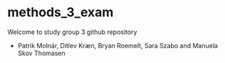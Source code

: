 # methods_3_exam

Welcome to study group 3 github repository

- Patrik Molnár, Ditlev Kræn, Bryan Roemelt, Sara Szabo and Manuela Skov Thomasen